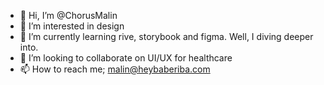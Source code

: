 - 👋 Hi, I’m @ChorusMalin
- 👀 I’m interested in design
- 🌱 I’m currently learning rive, storybook and figma. Well, I diving deeper into.
- 💞️ I’m looking to collaborate on UI/UX for healthcare
- 📫 How to reach me; malin@heybaberiba.com

<!---
ChorusMalin/ChorusMalin is a ✨ special ✨ repository because its `README.md` (this file) appears on your GitHub profile.
You can click the Preview link to take a look at your changes.
--->
